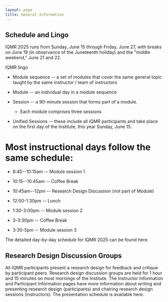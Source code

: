 ```yaml
---
layout: page
title: General Information
---
```


Schedule and Lingo
------------------

IQMR 2025 runs from Sunday, June 15 through Friday, June 27, with breaks on June 19 (in observance of the Juneteenth holiday) and the "middle weekend," June 21 and 22.

IQMR lingo

-   Module sequence -- a set of modules that cover the same general topic taught by the same instructor / team of instructors

-   Module -- an individual day in a module sequence

-   Session -- a 90-minute session that forms part of a module.

    -   Each module comprises three sessions

-   Unified Sessions -- these include all IQMR participants and take place on the first day of the Institute, this year Sunday, June 15.

Most instructional days follow the same schedule: 
=================================================

-   8:45--10:15am -- Module session 1

-   10:15--10:45am -- Coffee Break

-   10:45am--12pm -- Research Design Discussion (not part of Module)

-   12:00-1:30pm -- Lunch

-   1:30-3:00pm -- Module session 2

-   3-3:30pm -- Coffee Break

-   3:30-5pm -- Module session 3

The detailed day-by-day schedule for IQMR 2025 can be found here.

Research Design Discussion Groups
---------------------------------

All IQMR participants present a research design for feedback and critique by participant peers. Research design discussion groups are held for 1 hour and 15 minutes on most mornings of the Institute. The Instructor Information and Participant Information pages have more information about writing and presenting research design (participants) and chairing research design sessions (instructors). The presentation schedule is available here.

